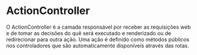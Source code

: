 # ActionController

O ActionController é a camada responsável por receber as requisições web e de tomar as decisões do quê será executado e renderizado ou de redirecionar para outra ação.
Uma ação é definido como métodos públicos nos controladores que são automaticamente disponíveis através das rotas.